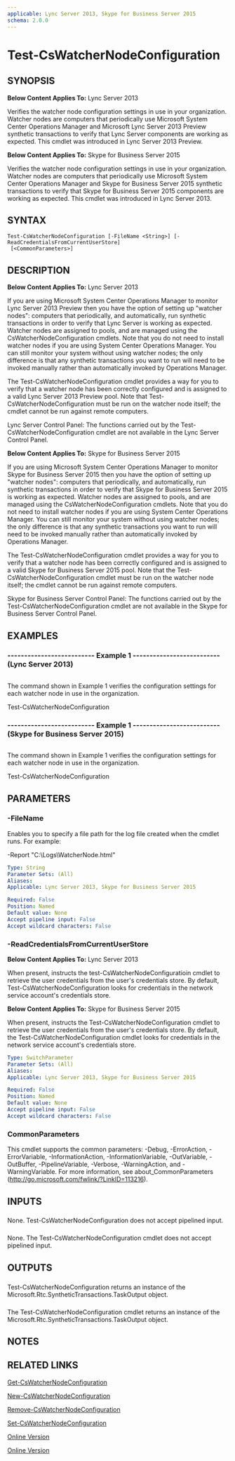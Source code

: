```yaml
---
applicable: Lync Server 2013, Skype for Business Server 2015
schema: 2.0.0
---
```


# Test-CsWatcherNodeConfiguration

## SYNOPSIS
**Below Content Applies To:** Lync Server 2013

Verifies the watcher node configuration settings in use in your organization.
Watcher nodes are computers that periodically use Microsoft System Center Operations Manager and Microsoft Lync Server 2013 Preview synthetic transactions to verify that Lync Server components are working as expected.
This cmdlet was introduced in Lync Server 2013 Preview.

**Below Content Applies To:** Skype for Business Server 2015

Verifies the watcher node configuration settings in use in your organization.
Watcher nodes are computers that periodically use Microsoft System Center Operations Manager and Skype for Business Server 2015 synthetic transactions to verify that Skype for Business Server 2015 components are working as expected.
This cmdlet was introduced in Lync Server 2013.



## SYNTAX

```
Test-CsWatcherNodeConfiguration [-FileName <String>] [-ReadCredentialsFromCurrentUserStore]
 [<CommonParameters>]
```

## DESCRIPTION
**Below Content Applies To:** Lync Server 2013

If you are using Microsoft System Center Operations Manager to monitor Lync Server 2013 Preview then you have the option of setting up "watcher nodes": computers that periodically, and automatically, run synthetic transactions in order to verify that Lync Server is working as expected.
Watcher nodes are assigned to pools, and are managed using the CsWatcherNodeConfiguration cmdlets.
Note that you do not need to install watcher nodes if you are using System Center Operations Manager.
You can still monitor your system without using watcher nodes; the only difference is that any synthetic transactions you want to run will need to be invoked manually rather than automatically invoked by Operations Manager.

The Test-CsWatcherNodeConfiguration cmdlet provides a way for you to verify that a watcher node has been correctly configured and is assigned to a valid Lync Server 2013 Preview pool.
Note that Test-CsWatcherNodeConfiguration must be run on the watcher node itself; the cmdlet cannot be run against remote computers.

Lync Server Control Panel: The functions carried out by the Test-CsWatcherNodeConfiguration cmdlet are not available in the Lync Server Control Panel.

**Below Content Applies To:** Skype for Business Server 2015

If you are using Microsoft System Center Operations Manager to monitor Skype for Business Server 2015 then you have the option of setting up "watcher nodes": computers that periodically, and automatically, run synthetic transactions in order to verify that Skype for Business Server 2015 is working as expected.
Watcher nodes are assigned to pools, and are managed using the CsWatcherNodeConfiguration cmdlets.
Note that you do not need to install watcher nodes if you are using System Center Operations Manager.
You can still monitor your system without using watcher nodes; the only difference is that any synthetic transactions you want to run will need to be invoked manually rather than automatically invoked by Operations Manager.

The Test-CsWatcherNodeConfiguration cmdlet provides a way for you to verify that a watcher node has been correctly configured and is assigned to a valid Skype for Business Server 2015 pool.
Note that the Test-CsWatcherNodeConfiguration cmdlet must be run on the watcher node itself; the cmdlet cannot be run against remote computers.

Skype for Business Server Control Panel: The functions carried out by the Test-CsWatcherNodeConfiguration cmdlet are not available in the Skype for Business Server Control Panel.



## EXAMPLES

### -------------------------- Example 1 -------------------------- (Lync Server 2013)
```

```

The command shown in Example 1 verifies the configuration settings for each watcher node in use in the organization.

Test-CsWatcherNodeConfiguration

### -------------------------- Example 1 -------------------------- (Skype for Business Server 2015)
```

```

The command shown in Example 1 verifies the configuration settings for each watcher node in use in the organization.

Test-CsWatcherNodeConfiguration

## PARAMETERS

### -FileName
Enables you to specify a file path for the log file created when the cmdlet runs.
For example:

-Report "C:\Logs\WatcherNode.html"

```yaml
Type: String
Parameter Sets: (All)
Aliases: 
Applicable: Lync Server 2013, Skype for Business Server 2015

Required: False
Position: Named
Default value: None
Accept pipeline input: False
Accept wildcard characters: False
```

### -ReadCredentialsFromCurrentUserStore
**Below Content Applies To:** Lync Server 2013

When present, instructs the test-CsWatcherNodeConfiguratioin cmdlet to retrieve the user credentials from the user's credentials store.
By default, Test-CsWatcherNodeConfiguration looks for credentials in the network service account's credentials store.



**Below Content Applies To:** Skype for Business Server 2015

When present, instructs the Test-CsWatcherNodeConfiguration cmdlet to retrieve the user credentials from the user's credentials store.
By default, the Test-CsWatcherNodeConfiguration cmdlet looks for credentials in the network service account's credentials store.



```yaml
Type: SwitchParameter
Parameter Sets: (All)
Aliases: 
Applicable: Lync Server 2013, Skype for Business Server 2015

Required: False
Position: Named
Default value: None
Accept pipeline input: False
Accept wildcard characters: False
```

### CommonParameters
This cmdlet supports the common parameters: -Debug, -ErrorAction, -ErrorVariable, -InformationAction, -InformationVariable, -OutVariable, -OutBuffer, -PipelineVariable, -Verbose, -WarningAction, and -WarningVariable. For more information, see about_CommonParameters (http://go.microsoft.com/fwlink/?LinkID=113216).

## INPUTS

###  
None.
Test-CsWatcherNodeConfiguration does not accept pipelined input.

###  
None.
The Test-CsWatcherNodeConfiguration cmdlet does not accept pipelined input.

## OUTPUTS

###  
Test-CsWatcherNodeConfiguration returns an instance of the Microsoft.Rtc.SyntheticTransactions.TaskOutput object.

###  
The Test-CsWatcherNodeConfiguration cmdlet returns an instance of the Microsoft.Rtc.SyntheticTransactions.TaskOutput object.

## NOTES

## RELATED LINKS

[Get-CsWatcherNodeConfiguration]()

[New-CsWatcherNodeConfiguration]()

[Remove-CsWatcherNodeConfiguration]()

[Set-CsWatcherNodeConfiguration]()

[Online Version](http://technet.microsoft.com/EN-US/library/085507a1-17e8-4dfa-aa6a-062620584335(OCS.15).aspx)

[Online Version](http://technet.microsoft.com/EN-US/library/085507a1-17e8-4dfa-aa6a-062620584335(OCS.16).aspx)

